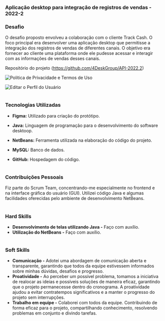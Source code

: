 ### Aplicação desktop para integração de registros de vendas - 2022-2

### Desafio

O desafio proposto envolveu a colaboração com o cliente Track Cash. O foco principal era desenvolver uma aplicação desktop que permitisse a integração dos registros de vendas de diferentes canais. O objetivo era fornecer ao cliente uma plataforma onde ele pudesse acessar e interagir com as informações de vendas desses canais.

Repositório do projeto (https://github.com/4DeskGroup/API-2022.2)

![Politica de Privacidade e Termos de Uso](https://github.com/Diane-Moreno/Portfolio-Diane/assets/102235722/ea380354-2ec0-4670-8c96-1a7fb7b96e57)

![Editar o Perfil do Usuário](https://github.com/Diane-Moreno/Portfolio-Diane/assets/102235722/fedb8d4e-b822-434d-bc37-22e845467b7c)

<h1></h1>

### Tecnologias Utilizadas
<div>
    <ul>
      <li>
        <b> Figma:</b> Utilizado para criação do protótipo.   
      </li>
    </ul>
  </span>
</div>
<div>
    <ul>
      <li>
        <b> Java:</b> Linguagem de programação para o desenvolvimento do software desktoop.  
      </li>
    </ul>
  </span>
</div>
<div>
    <ul>
      <li>
        <b> NetBeans:</b> Ferramenta utilizada na elaboração do código do projeto.   
      </li>
    </ul>
  </span>
</div>
<div>
    <ul>
      <li>
        <b> MySQL:</b> Banco de dados. 
      </li>
    </ul>
  </span>
</div>
<div>
    <ul>
      <li>
        <b> GitHub:</b> Hospedagem do código.   
      </li>
    </ul>
  </span>
</div>


<h1></h1>

### Contribuições Pessoais
Fiz parte do Scrum Team, concentrando-me especialmente no frontend e na interface gráfica do usuário (GUI). Utilizei código Java e algumas facilidades oferecidas pelo ambiente de desenvolvimento NetBeans.

<h1></h1>

### Hard Skills
<ul>
  <li><b>Desenvolvimento de telas utilizando Java -</b>  Faço com auxílio.</li>
  <li><b>Utilização do NetBeans -</b>  Faço com auxílio.</li>
</ul>

<h1></h1>

### Soft Skills
<ul>
  <li><b>Comunicação -</b> Adotei uma abordagem de comunicação aberta e transparente, garantindo que todos da equipe estivessem informados sobre minhas dúvidas, desafios e progresso.</li>
  <li><b>Proatividade -</b> Ao perceber um possível problema, tomamos a iniciativa de realocar as ideias e possíveis soluções de maneira eficaz, garantindo que o projeto permanecesse dentro do cronograma. A proatividade ajudou a evitar contratempos significativos e a manter o progresso do projeto sem interrupções. </li>
  <li><b>Trabalho em equipe -</b> Colaborei com todos da equipe. Contribuindo de forma eficaz para o projeto, compartilhando conhecimento, resolvendo problemas em conjunto e divindo tarefas. </li>
</ul>
